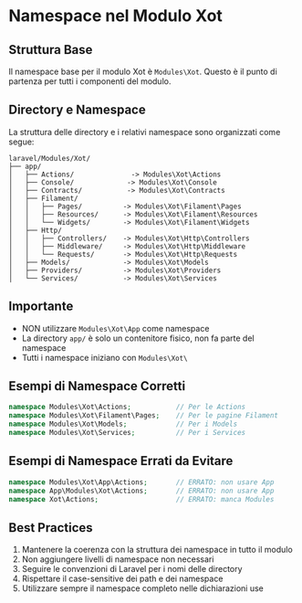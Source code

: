 # Namespace nel Modulo Xot

## Struttura Base
Il namespace base per il modulo Xot è `Modules\Xot`. Questo è il punto di partenza per tutti i componenti del modulo.

## Directory e Namespace
La struttura delle directory e i relativi namespace sono organizzati come segue:

```
laravel/Modules/Xot/
├── app/
│   ├── Actions/              -> Modules\Xot\Actions
│   ├── Console/             -> Modules\Xot\Console
│   ├── Contracts/           -> Modules\Xot\Contracts
│   ├── Filament/
│   │   ├── Pages/          -> Modules\Xot\Filament\Pages
│   │   ├── Resources/      -> Modules\Xot\Filament\Resources
│   │   └── Widgets/        -> Modules\Xot\Filament\Widgets
│   ├── Http/
│   │   ├── Controllers/    -> Modules\Xot\Http\Controllers
│   │   ├── Middleware/     -> Modules\Xot\Http\Middleware
│   │   └── Requests/       -> Modules\Xot\Http\Requests
│   ├── Models/             -> Modules\Xot\Models
│   ├── Providers/          -> Modules\Xot\Providers
│   └── Services/           -> Modules\Xot\Services
```

## Importante
- NON utilizzare `Modules\Xot\App` come namespace
- La directory `app/` è solo un contenitore fisico, non fa parte del namespace
- Tutti i namespace iniziano con `Modules\Xot\`

## Esempi di Namespace Corretti
```php
namespace Modules\Xot\Actions;           // Per le Actions
namespace Modules\Xot\Filament\Pages;    // Per le pagine Filament
namespace Modules\Xot\Models;            // Per i Models
namespace Modules\Xot\Services;          // Per i Services
```

## Esempi di Namespace Errati da Evitare
```php
namespace Modules\Xot\App\Actions;       // ERRATO: non usare App
namespace App\Modules\Xot\Actions;       // ERRATO: non usare App
namespace Xot\Actions;                   // ERRATO: manca Modules
```

## Best Practices
1. Mantenere la coerenza con la struttura dei namespace in tutto il modulo
2. Non aggiungere livelli di namespace non necessari
3. Seguire le convenzioni di Laravel per i nomi delle directory
4. Rispettare il case-sensitive dei path e dei namespace
5. Utilizzare sempre il namespace completo nelle dichiarazioni use 